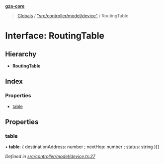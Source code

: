 **[gza-core](../README.md)**

> [Globals](../README.md) / ["src/controller/model/device"](../modules/_src_controller_model_device_.md) / RoutingTable

# Interface: RoutingTable

## Hierarchy

* **RoutingTable**

## Index

### Properties

* [table](_src_controller_model_device_.routingtable.md#table)

## Properties

### table

•  **table**: { destinationAddress: number ; nextHop: number ; status: string  }[]

*Defined in [src/controller/model/device.ts:27](https://github.com/GrandeurSmart/gza-core/blob/master/src/src/controller/model/device.ts#L27)*
